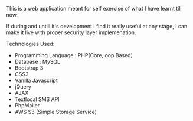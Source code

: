 This is a web application meant for self exercise of what I have learnt till now.

If during and untill it's development I find it really useful at any stage, I can make it live with proper security layer implemenation.

Technologies Used:

* Programming Language : PHP(Core, oop Based)
* Database : MySQL
* Bootstrap 3
* CSS3
* Vanilla Javascript
* jQuery
* AJAX
* Textlocal SMS API
* PhpMailer
* AWS S3 (Simple Storage Service)